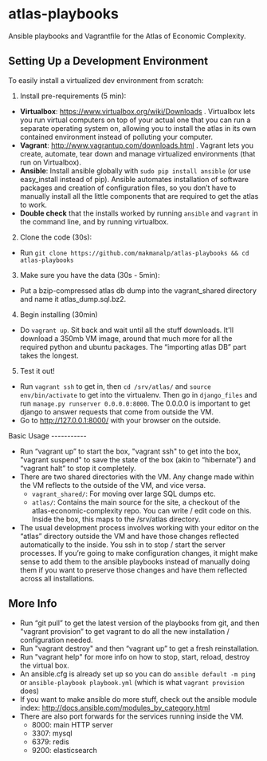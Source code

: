 atlas-playbooks
===============

Ansible playbooks and Vagrantfile for the Atlas of Economic Complexity.

Setting Up a Development Environment
------------------------------------

To easily install a virtualized dev environment from scratch:

1. Install pre-requirements (5 min):
  - **Virtualbox**: https://www.virtualbox.org/wiki/Downloads . Virtualbox lets
  you run virtual computers on top of your actual one that you can run a
  separate operating system on, allowing you to install the atlas in its own
  contained environment instead of polluting your computer.
  - **Vagrant**: http://www.vagrantup.com/downloads.html . Vagrant lets you
  create, automate, tear down and manage virtualized environments (that run on Virtualbox).
  - **Ansible**: Install ansible globally with `sudo pip install ansible` (or use easy_install
  instead of pip). Ansible automates installation of software packages and
  creation of configuration files, so you don’t have to manually install
  all the little components that are required to get the atlas to work.
  - **Double check** that the installs worked by running `ansible` and `vagrant` in
  the command line, and by running virtualbox.

2. Clone the code (30s):
  - Run `git clone https://github.com/makmanalp/atlas-playbooks && cd atlas-playbooks`

3. Make sure you have the data (30s - 5min):
  - Put a bzip-compressed atlas db dump into the vagrant_shared directory and
  name it atlas_dump.sql.bz2.

4. Begin installing (30min)
  - Do `vagrant up`. Sit back and wait until all the stuff downloads. It'll download a 350mb VM
  image, around that much more for all the required python and ubuntu packages.
  The “importing atlas DB” part takes the longest.

5. Test it out!
  - Run `vagrant ssh` to get in, then `cd /srv/atlas/` and `source
  env/bin/activate` to get into the virtualenv. Then go in `django_files` and
  run `manage.py runserver 0.0.0.0:8000`. The 0.0.0.0 is important to get
  django to answer requests that come from outside the VM.
  - Go to http://127.0.0.1:8000/ with your browser on the outside.

Basic Usage -----------
- Run “vagrant up” to start the box, "vagrant ssh" to get into the box,
  "vagrant suspend" to save the state of the box (akin to “hibernate”) and
  “vagrant halt” to stop it completely.
- There are two shared directories with the VM. Any change made within the VM
  reflects to the outside of the VM, and vice versa.
    * `vagrant_shared/`: For moving over large SQL dumps etc.
    * `atlas/`: Contains the main source for the site, a checkout of the
      atlas-economic-complexity repo. You can write / edit code on this. Inside
      the box, this maps to the /srv/atlas directory.
- The usual development process involves working with your editor on the
  “atlas” directory outside the VM and have those changes reflected
  automatically to the inside. You ssh in to stop / start the server processes.
  If you’re going to make configuration changes, it might make sense to add
  them to the ansible playbooks instead of manually doing them if you want to
  preserve those changes and have them reflected across all installations.

More Info
---------
- Run “git pull” to get the latest version of the playbooks from git, and then "vagrant provision” to get vagrant to do all the new installation / configuration needed.
- Run "vagrant destroy" and then “vagrant up” to get a fresh reinstallation.
- Run "vagrant help" for more info on how to stop, start, reload, destroy the virtual box.
- An ansible.cfg is already set up so you can do `ansible default -m ping` or `ansible-playbook playbook.yml` (which is what `vagrant provision` does)
- If you want to make ansible do more stuff, check out the ansible module index: http://docs.ansible.com/modules_by_category.html
- There are also port forwards for the services running inside the VM.
    * 8000: main HTTP server
    * 3307: mysql
    * 6379: redis
    * 9200: elasticsearch

<!--
- Make sure you have an ssh-agent running (check with `ps aux | grep
  ssh-agent`) and add your github ssh key with `ssh-add ~/.ssh/key_name.rsa`.
  Ssh-agent lets you use your local ssh keys in the remote server. This allows
  you to do a “git clone” on the virtual box even though your ssh keys are not
  there. To learn more about ssh-agent, read this guide
  (https://help.github.com/articles/using-ssh-agent-forwarding)
  -->
